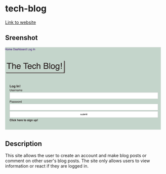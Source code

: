 # tech-blog

[Link to website](https://arcane-refuge-94057-476816eb89f0.herokuapp.com/login)

## Sreenshot

![App Screenshot](./Assets/mvcscreenshot.png)

## Description
This site allows the user to create an account and make blog posts or comment on other user's blog posts. The site only allows users to view information or react if they are logged in.


